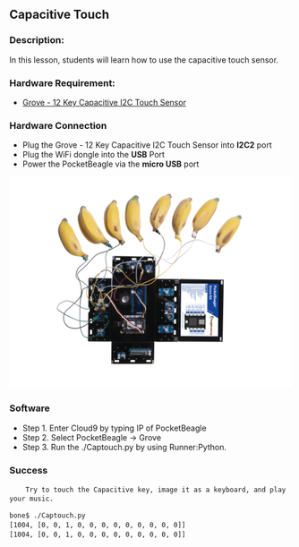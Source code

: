 ## Capacitive Touch

### Description:

In this lesson, students will learn how to use the capacitive touch sensor.

### Hardware Requirement:

- [Grove - 12 Key Capacitive I2C Touch Sensor](http://wiki.seeedstudio.com/Grove-12_Key_Capacitive_I2C_Touch_Sensor_V2-MPR121/)

### Hardware Connection

- Plug the Grove - 12 Key Capacitive I2C Touch Sensor into **I2C2** port
- Plug the WiFi dongle into the **USB** Port
- Power the PocketBeagle via the **micro USB** port

![](img/project5.jpg)


### Software

- Step 1. Enter Cloud9 by typing IP of PocketBeagle
- Step 2. Select PocketBeagle -> Grove
- Step 3. Run the ./Captouch.py by using Runner:Python.

### Success
        Try to touch the Capacitive key, image it as a keyboard, and play your music.
```bash
bone$ ./Captouch.py 
[1004, [0, 0, 1, 0, 0, 0, 0, 0, 0, 0, 0, 0]]        
[1004, [0, 0, 1, 0, 0, 0, 0, 0, 0, 0, 0, 0]] 
```
